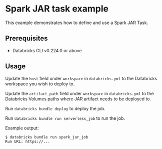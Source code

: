 # Spark JAR task example

This example demonstrates how to define and use a Spark JAR Task.

## Prerequisites

* Databricks CLI v0.224.0 or above

## Usage

Update the `host` field under `workspace` in `databricks.yml` to the Databricks workspace you wish to deploy to.

Update the `artifact_path` field under `workspace` in `databricks.yml` to the Databricks Volumes paths where JAR artifact needs to be deployed to.

Run `databricks bundle deploy` to deploy the job.

Run `databricks bundle run serverless_job` to run the job.

Example output:

```
$ databricks bundle run spark_jar_job
Run URL: https://...


```

